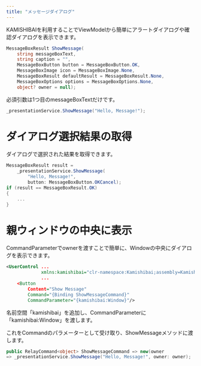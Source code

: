 ```yaml
---
title: "メッセージダイアログ"
---
```


KAMISHIBAIを利用することでViewModelから簡単にアラートダイアログや確認ダイアログを表示できます。

```cs
MessageBoxResult ShowMessage(
    string messageBoxText,
    string caption = "",
    MessageBoxButton button = MessageBoxButton.OK,
    MessageBoxImage icon = MessageBoxImage.None, 
    MessageBoxResult defaultResult = MessageBoxResult.None,
    MessageBoxOptions options = MessageBoxOptions.None,
    object? owner = null);
```

必須引数は1つ目のmessageBoxTextだけです。

```cs
_presentationService.ShowMessage("Hello, Message!");
```

# ダイアログ選択結果の取得

ダイアログで選択された結果を取得できます。

```cs
MessageBoxResult result = 
    _presentationService.ShowMessage(
        "Hello, Message!", 
        button: MessageBoxButton.OKCancel);
if (result == MessageBoxResult.OK)
{
    ...
}
```

# 親ウィンドウの中央に表示

CommandParameterでownerを渡すことで簡単に、Windowの中央にダイアログを表示できます。

```xml
<UserControl ...
             xmlns:kamishibai="clr-namespace:Kamishibai;assembly=Kamishibai.View"
             ...
    <Button 
        Content="Show Message" 
        Command="{Binding ShowMessageCommand}" 
        CommandParameter="{kamishibai:Window}"/>
```

名前空間「kamishibai」を追加し、CommandParameterに「kamishibai:Window」を渡します。

これをCommandのパラメーターとして受け取り、ShowMessageメソッドに渡します。

```cs
public RelayCommand<object> ShowMessageCommand => new(owner
=> _presentationService.ShowMessage("Hello, Message!", owner: owner);
```

